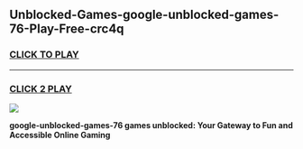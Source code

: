 
## Unblocked-Games-google-unblocked-games-76-Play-Free-crc4q
<h3>
<a href="https://premium76.site?title=google-unblocked-games-76&ref=18A">CLICK TO PLAY</a></h3>
<hr>

<h3>
<a href="https://premium76.site?title=google-unblocked-games-76&ref=18A">CLICK 2 PLAY</a>
  
</h3>

<a href="https://premium76.site?title=google-unblocked-games-76&ref=18A"><img src="https://clearcache.store/games.png"></a>


**google-unblocked-games-76 games unblocked: Your Gateway to Fun and Accessible Online Gaming**
